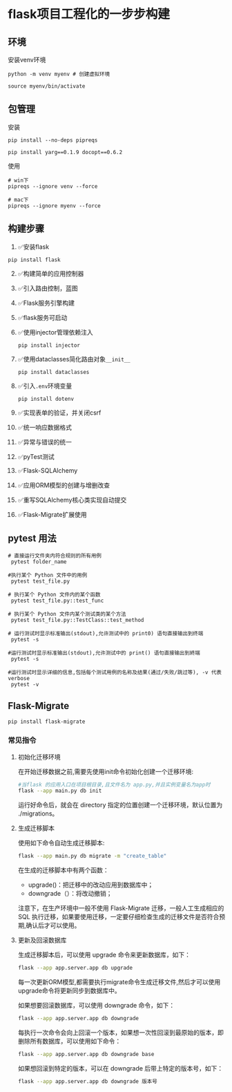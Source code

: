 # flask项目工程化的一步步构建

## 环境

安装venv环境

```shell
python -m venv myenv # 创建虚拟环境

source myenv/bin/activate

```

## 包管理

安装

```
pip install --no-deps pipreqs

pip install yarg==0.1.9 docopt==0.6.2
```

使用

```
# win下
pipreqs --ignore venv --force

# mac下
pipreqs --ignore myenv --force
```

## 构建步骤

1. ✅安装flask

```
pip install flask
```

2. ✅构建简单的应用控制器

3. ✅引入路由控制，蓝图

4. ✅Flask服务引擎构建

5. ✅flask服务可启动

6. ✅使用injector管理依赖注入

   ```
   pip install injector
   ```

7. ✅使用dataclasses简化路由对象`__init__`

   ```
   pip install dataclasses
   ```

8. ✅引入`.env`环境变量

   ```
   pip install dotenv
   ```

9. ✅实现表单的验证，并关闭csrf

10. ✅统一响应数据格式

11. ✅异常与错误的统一

12. ✅pyTest测试

13. ✅Flask-SQLAlchemy

14. ✅应用ORM模型的创建与增删改查

15. ✅重写SQLAlchemy核心类实现自动提交

16.  ✅Flask-Migrate扩展使用



## pytest 用法

```shell
# 直接运行文件夹内符合规则的所有用例
 pytest folder_name
 
#执行某个 Python 文件中的用例
 pytest test_file.py
 
# 执行某个 Python 文件内的某个函数
 pytest test_file.py::test_func
 
# 执行某个 Python 文件内某个测试类的某个方法
 pytest test_file.py::TestClass::test_method
 
# 运行测试时显示标准输出(stdout),允许测试中的 print0) 语句直接输出到终端
 pytest -s
 
#运行测试时显示标准输出(stdout),允许测试中的 print() 语句直接输出到終端
 pytest -s
 
#运行测试时显示详细的信息,包括每个测试用例的名称及结果(通过/失败/跳过等), -v 代表 verbose
 pytest -v
```

## Flask-Migrate 

```shell
pip install flask-migrate
```

### 常见指令

1. 初始化迁移环境

   在开始迁移数据之前,需要先使用init命令初始化创建一个迁移环境:

   ```bash
   #当flask 的应用入口在项目根目录,且文件名为 app.py,并且实例变量名为app时 
   flask --app main.py db init
   ```

   运行好命令后，就会在 directory 指定的位置创建一个迁移环境，默认位置为 ./migrations。

2. 生成迁移脚本

   使用如下命令自动生成迁移脚本:

   ```bash
   flask --app main.py db migrate -m "create_table"
   ```

   在生成的迁移脚本中有两个函数：

   - upgrade()：把迁移中的改动应用到数据库中；
   - downgrade（）：将改动撤销；

   注意下，在生产环境中一般不使用 Flask-Migrate 迁移，一般人工生成相应的 SQL 执行迁移，如果要使用迁移，一定要仔细检查生成的迁移文件是否符合预期,确认后才可以使用。

3. 更新及回滚数据库

   生成迁移脚本后，可以使用 upgrade 命令来更新数据库，如下：

   ```bash
   flask --app app.server.app db upgrade
   ```

   每一次更新ORM模型,都需要执行migrate命令生成迁移文件,然后才可以使用upgrade命令将更新同步到数据库中。

   如果想要回滚数据库，可以使用 downgrade 命令，如下：

   ```bash
   flask --app app.server.app db downgrade
   ```

   每执行一次命令会向上回滚一个版本，如果想一次性回滚到最原始的版本，即删除所有数据库，可以使用如下命令：

   ```bash
   flask --app app.server.app db downgrade base
   ```

   如果想回滚到特定的版本，可以在 downgrade 后带上特定的版本号，如下：

   ```bash
   flask --app app.server.app db downgrade 版本号
   ```
